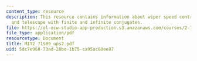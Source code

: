 ```yaml
---
content_type: resource
description: This resource contains information about wiper speed control design,
  and telescope with finite and infinite conjugates.
file: https://ol-ocw-studio-app-production.s3.amazonaws.com/courses/2-71-optics-spring-2009/5dc7e96873ad20be1b75ca95ac00ee87_MIT2_71S09_ups2.pdf
file_type: application/pdf
resourcetype: Document
title: MIT2_71S09_ups2.pdf
uid: 5dc7e968-73ad-20be-1b75-ca95ac00ee87
---
```

